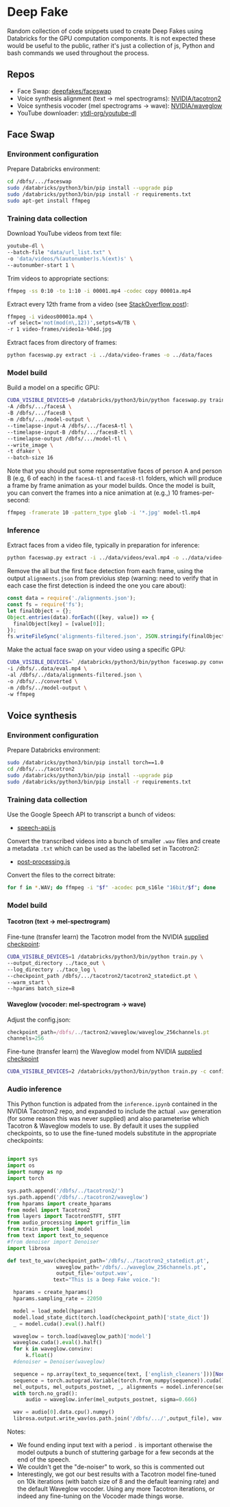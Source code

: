 # Deep Fake

Random collection of code snippets used to create Deep Fakes using Databricks for the GPU computation components. It is not expected these would be useful to the public, rather it's just a collection of js, Python and bash commands we used throughout the process.

## Repos

* Face Swap: [deepfakes/faceswap](https://github.com/deepfakes/faceswap)
* Voice synthesis alignment (text -> mel spectrograms): [NVIDIA/tacotron2](https://github.com/NVIDIA/tacotron2/)
* Voice synthesis vocoder (mel spectrograms -> wave): [NVIDIA/waveglow](https://github.com/NVIDIA/waveglow)
* YouTube downloader: [ytdl-org/youtube-dl](https://github.com/ytdl-org/youtube-dl)

## Face Swap

### Environment configuration

Prepare Databricks environment:

```bash
cd /dbfs/.../faceswap
sudo /databricks/python3/bin/pip install --upgrade pip
sudo /databricks/python3/bin/pip install -r requirements.txt
sudo apt-get install ffmpeg
```

### Training data collection

Download YouTube videos from text file:

```bash
youtube-dl \
--batch-file "data/url_list.txt" \
-o 'data/videos/%(autonumber)s.%(ext)s' \
--autonumber-start 1 \
```

Trim videos to appropriate sections:

```bash
ffmpeg -ss 0:10 -to 1:10 -i 00001.mp4 -codec copy 00001a.mp4
```

Extract every 12th frame from a video (see [StackOverflow post](https://stackoverflow.com/questions/35912335/how-to-extract-a-fixed-number-of-frames-with-ffmpeg)):

```bash
ffmpeg -i videos00001a.mp4 \
-vf select='not(mod(n\,12))',setpts=N/TB \
-r 1 video-frames/video1a-%04d.jpg
```

Extract faces from directory of frames:

```bash
python faceswap.py extract -i ../data/video-frames -o ../data/faces
```

### Model build

Build a model on a specific GPU:

```bash
CUDA_VISIBLE_DEVICES=0 /databricks/python3/bin/python faceswap.py train \
-A /dbfs/.../facesA \
-B /dbfs/.../facesB \
-m /dbfs/.../model-output \
--timelapse-input-A /dbfs/.../facesA-tl \
--timelapse-input-B /dbfs/.../facesB-tl \
--timelapse-output /dbfs/.../model-tl \
--write_image \
-t dfaker \
--batch-size 16
```

Note that you should put some representative faces of person A and person B (e.g, 6 of each) in the `facesA-tl` and `facesB-tl` folders, which will produce a frame by frame animation as your model builds. Once the model is built, you can convert the frames into a nice animation at (e.g.,) 10 frames-per-second:

```bash
ffmpeg -framerate 10 -pattern_type glob -i '*.jpg' model-tl.mp4
```

### Inference

Extract faces from a video file, typically in preparation for inference:

```bash
python faceswap.py extract -i ../data/videos/eval.mp4 -o ../data/video-frames-eval/
```

Remove the all but the first face detection from each frame, using the output `alignments.json` from previoius step (warning: need to verify that in each case the first detection is indeed the one you care about):

```js
const data = require('./alignments.json');
const fs = require('fs');
let finalObject = {};
Object.entries(data).forEach(([key, value]) => {
  finalObject[key] = [value[0]];
});
fs.writeFileSync('alignments-filtered.json', JSON.stringify(finalObject));
```

Make the actual face swap on your video using a specific GPU:

```bash
CUDA_VISIBLE_DEVICES=` /databricks/python3/bin/python faceswap.py convert \
-i /dbfs/..data/eval.mp4 \
-al /dbfs/../data/alignments-filtered.json \
-o /dbfs/../converted \
-m /dbfs/../model-output \
-w ffmpeg
```

## Voice synthesis

### Environment configuration

Prepare Databricks environment:

```bash
sudo /databricks/python3/bin/pip install torch==1.0
cd /dbfs/.../tacotron2
sudo /databricks/python3/bin/pip install --upgrade pip
sudo /databricks/python3/bin/pip install -r requirements.txt
```

### Training data collection

Use the Google Speech API to transcript a bunch of videos:

* [speech-api.js]()

Convert the transcribed videos into a bunch of smaller `.wav` files and create a metadata `.txt` which can be used as the labelled set in Tacotron2:

* [post-processing.js]()

Convert the files to the correct bitrate:

```bash
for f in *.WAV; do ffmpeg -i "$f" -acodec pcm_s16le "16bit/$f"; done
```

### Model build

#### Tacotron (text -> mel-spectrogram)

Fine-tune (transfer learn) the Tacotron model from the NVIDIA [supplied checkpoint](https://drive.google.com/file/d/1c5ZTuT7J08wLUoVZ2KkUs_VdZuJ86ZqA/view?usp=sharing):

```bash
CUDA_VISIBLE_DEVICES=1 /databricks/python3/bin/python train.py \
--output_directory ../taco_out \
--log_directory ../taco_log \
--checkpoint_path /dbfs/.../tacotron2/tacotron2_statedict.pt \
--warm_start \
--hparams batch_size=8
```

#### Waveglow (vocoder: mel-spectrogram -> wave)

Adjust the config.json:

```js
checkpoint_path=/dbfs/../tactron2/waveglow/waveglow_256channels.pt
channels=256
```

Fine-tune (transfer learn) the Waveglow model from NVIDIA [supplied checkpoint](https://drive.google.com/file/d/1WsibBTsuRg_SF2Z6L6NFRTT-NjEy1oTx/view?usp=sharing)

```bash
CUDA_VISIBLE_DEVICES=2 /databricks/python3/bin/python train.py -c config.json
```

### Audio inference

This Python function is adpated from the `inference.ipynb` contained in the NVIDIA Tacotron2 repo, and expanded to include the actual `.wav` generation (for some reason this was never supplied) and also parameterise which Tacotron & Waveglow models to use. By default it uses the supplied checkpoints, so to use the fine-tuned models substitute in the appropriate checkpoints:

```python

import sys
import os
import numpy as np
import torch

sys.path.append('/dbfs/../tacotron2/')
sys.path.append('/dbfs/../tacotron2/waveglow')
from hparams import create_hparams
from model import Tacotron2
from layers import TacotronSTFT, STFT
from audio_processing import griffin_lim
from train import load_model
from text import text_to_sequence
#from denoiser import Denoiser
import librosa

def text_to_wav(checkpoint_path='/dbfs/../tacotron2_statedict.pt',
                waveglow_path='/dbfs/../waveglow_256channels.pt',
                output_file='output.wav',
               text="This is a Deep Fake voice."):

  hparams = create_hparams()
  hparams.sampling_rate = 22050

  model = load_model(hparams)
  model.load_state_dict(torch.load(checkpoint_path)['state_dict'])
  _ = model.cuda().eval().half()

  waveglow = torch.load(waveglow_path)['model']
  waveglow.cuda().eval().half()
  for k in waveglow.convinv:
      k.float()
  #denoiser = Denoiser(waveglow)

  sequence = np.array(text_to_sequence(text, ['english_cleaners']))[None, :]
  sequence = torch.autograd.Variable(torch.from_numpy(sequence)).cuda().long()
  mel_outputs, mel_outputs_postnet, _, alignments = model.inference(sequence)
  with torch.no_grad():
      audio = waveglow.infer(mel_outputs_postnet, sigma=0.666)

  wav = audio[0].data.cpu().numpy()
  librosa.output.write_wav(os.path.join('/dbfs/.../',output_file), wav.astype(np.float32), hparams.sampling_rate)
```

Notes:

* We found ending input text with a period `.` is important otherwise the model outputs a bunch of stuttering garbage for a few seconds at the end of the speech.
* We couldn't get the "de-noiser" to work, so this is commented out
* Interestingly, we got our best results with a Tacotron model fine-tuned on 10k iterations (with batch size of 8 and the default learning rate) and the default Waveglow vocoder. Using any more Tacotron iterations, or indeed any fine-tuning on the Vocoder made things worse.
